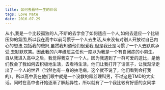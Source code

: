 ```yaml
---
title: 如何去看待一生的伴侣
tags: Love Mate
date: 2016-07-29
---
```

从小,我是一个比较孤独的人,不断的去学会了如何适应一个人,如何去适应一个比较压抑的氛围,所以我在高中以前习惯于一个人去生活,从来没有对别人开放过自己内心的想法,包括我的爸妈,虽然我知道他们很爱我,但是我还是习惯了一个人去默默承受,去默默欢笑。因此我的六年级班主任也一度以为我是一个有自闭症的小男生。自从我进入高中之后，我觉得我变了一个人，因为我遇到了一群可爱的逗比，是他们教会了我如何去积极地生活，去看待生活，他们让我打开了话匣子，让我渐渐走出了一个人的世界（当然也有一身的抽毛病，这个就不说了，他们看到会打我的）。所以高中我在他们眼中就是一个没救的屌丝理科男，不过这是TMD的大实话。同时在高中也开始逐渐了解起异性，所以就有了一个我比较有好感的女同学
